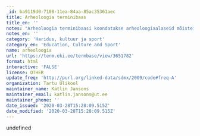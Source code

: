 ```yaml
---
_id: ba9119d0-7108-11ea-84aa-85ac35361aec
title: Arheoloogia terminibaas
title_en: ''
notes: "Arheoloogia terminibaasi koondatakse arheoloogiaalaseid mõisteid (terminid ja definitsioonid). Terminikomisjoni töösse on kaasatud arheolooge nii Tartu kui ka Tallinna ülikoolist, Tartu Linnamuuseumist ja Muinsuskaitseametist. 2014 – 2015 võttis terminikomisjoni tööst osa ka EKI terminoloog. Terminibaas on suunatud eelkõige eestikeelsele kasutajale: mõisted selgitatakse lahti eesti keeles ja leidub ka keelelisi soovitusi. Lisaks eesti keelele on eesmärk terminibaasi täiendada ingliskeelsete terminitega ning võimalusel lisada ka teisi keeli. Terminibaasi täiendatakse vastavalt uue teabe laekumisele. \r\nArheoloogia terminibaasi kasutusjuhend (tähelepanu tuleks pöörata värvikoodidele): https://www.dropbox.com/s/x3m3ceo3ujijlwg/L%C3%BChike%20juhend%20Termeki%20kasutamiseks.pdf?dl=0 \r\nÜldisem Termeki kasutusjuhend: http://terminoloogia.ee/wp-content/uploads/2015/07/Termeki-kasutusjuhend.pdf \r\nFotodega kirjed: https://www.dropbox.com/s/wxa5av3a1zlejmu/Arheoloogia%20terminibaasi%20fotodeg"
notes_en: ''
category: 'Haridus, kultuur ja sport'
category_en: 'Education, Culture and Sport'
name: arheoloogia
url: 'https://term.eki.ee/termbase/view/3651782'
format: html
interactive: 'FALSE'
license: OTHER
update_freq: 'http://purl.org/linked-data/sdmx/2009/code#freq-A'
organization: Tartu Ülikool
maintainer_name: Kätlin Jansons
maintainer_email: katlin.jansons@ut.ee
maintainer_phone: ''
date_issued: '2020-03-28T15:28:09.515Z'
date_modified: '2020-03-28T15:28:09.515Z'
---
```

undefined
